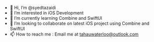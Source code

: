 - 👋 Hi, I’m @syedtazaidi
- 👀 I’m interested in iOS Development 
- 🌱 I’m currently learning Combine and SwiftUI
- 💞️ I’m looking to collaborate on latest iOS project using Combine and SwiftUI
- 📫 How to reach me : Email me at tahauwaterloo@outlook.com

<!---
syedtazaidi/syedtazaidi is a ✨ special ✨ repository because its `README.md` (this file) appears on your GitHub profile.
You can click the Preview link to take a look at your changes.
--->
